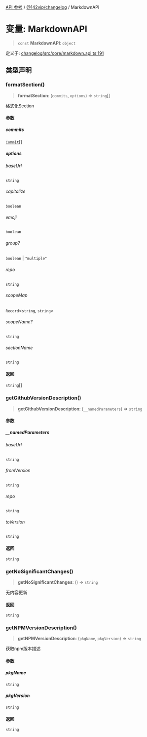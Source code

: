 [API 参考](../../../index.md) / [@142vip/changelog](../index.md) / MarkdownAPI

# 变量: MarkdownAPI

> `const` **MarkdownAPI**: `object`

定义于: [changelog/src/core/markdown.api.ts:191](https://github.com/142vip/core-x/blob/bdff6769b69266ddfe7392709afaa643b39c00f4/packages/changelog/src/core/markdown.api.ts#L191)

## 类型声明

### formatSection()

> **formatSection**: (`commits`, `options`) => `string`[]

格式化Section

#### 参数

##### commits

[`Commit`](../interfaces/Commit.md)[]

##### options

###### baseUrl

`string`

###### capitalize

`boolean`

###### emoji

`boolean`

###### group?

`boolean` \| `"multiple"`

###### repo

`string`

###### scopeMap

`Record`\<`string`, `string`\>

###### scopeName?

`string`

###### sectionName

`string`

#### 返回

`string`[]

### getGithubVersionDescription()

> **getGithubVersionDescription**: (`__namedParameters`) => `string`

#### 参数

##### \_\_namedParameters

###### baseUrl

`string`

###### fromVersion

`string`

###### repo

`string`

###### toVersion

`string`

#### 返回

`string`

### getNoSignificantChanges()

> **getNoSignificantChanges**: () => `string`

无内容更新

#### 返回

`string`

### getNPMVersionDescription()

> **getNPMVersionDescription**: (`pkgName`, `pkgVersion`) => `string`

获取npm版本描述

#### 参数

##### pkgName

`string`

##### pkgVersion

`string`

#### 返回

`string`
